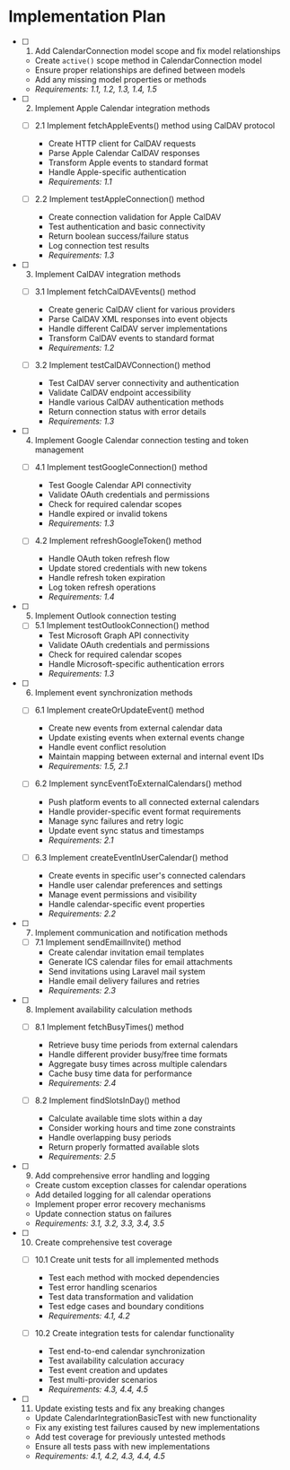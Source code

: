 # Implementation Plan

- [ ] 1. Add CalendarConnection model scope and fix model relationships
  - Create `active()` scope method in CalendarConnection model
  - Ensure proper relationships are defined between models
  - Add any missing model properties or methods
  - _Requirements: 1.1, 1.2, 1.3, 1.4, 1.5_

- [ ] 2. Implement Apple Calendar integration methods
  - [ ] 2.1 Implement fetchAppleEvents() method using CalDAV protocol
    - Create HTTP client for CalDAV requests
    - Parse Apple Calendar CalDAV responses
    - Transform Apple events to standard format
    - Handle Apple-specific authentication
    - _Requirements: 1.1_

  - [ ] 2.2 Implement testAppleConnection() method
    - Create connection validation for Apple CalDAV
    - Test authentication and basic connectivity
    - Return boolean success/failure status
    - Log connection test results
    - _Requirements: 1.3_

- [ ] 3. Implement CalDAV integration methods
  - [ ] 3.1 Implement fetchCalDAVEvents() method
    - Create generic CalDAV client for various providers
    - Parse CalDAV XML responses into event objects
    - Handle different CalDAV server implementations
    - Transform CalDAV events to standard format
    - _Requirements: 1.2_

  - [ ] 3.2 Implement testCalDAVConnection() method
    - Test CalDAV server connectivity and authentication
    - Validate CalDAV endpoint accessibility
    - Handle various CalDAV authentication methods
    - Return connection status with error details
    - _Requirements: 1.3_

- [ ] 4. Implement Google Calendar connection testing and token management
  - [ ] 4.1 Implement testGoogleConnection() method
    - Test Google Calendar API connectivity
    - Validate OAuth credentials and permissions
    - Check for required calendar scopes
    - Handle expired or invalid tokens
    - _Requirements: 1.3_

  - [ ] 4.2 Implement refreshGoogleToken() method
    - Handle OAuth token refresh flow
    - Update stored credentials with new tokens
    - Handle refresh token expiration
    - Log token refresh operations
    - _Requirements: 1.4_

- [ ] 5. Implement Outlook connection testing
  - [ ] 5.1 Implement testOutlookConnection() method
    - Test Microsoft Graph API connectivity
    - Validate OAuth credentials and permissions
    - Check for required calendar scopes
    - Handle Microsoft-specific authentication errors
    - _Requirements: 1.3_

- [ ] 6. Implement event synchronization methods
  - [ ] 6.1 Implement createOrUpdateEvent() method
    - Create new events from external calendar data
    - Update existing events when external events change
    - Handle event conflict resolution
    - Maintain mapping between external and internal event IDs
    - _Requirements: 1.5, 2.1_

  - [ ] 6.2 Implement syncEventToExternalCalendars() method
    - Push platform events to all connected external calendars
    - Handle provider-specific event format requirements
    - Manage sync failures and retry logic
    - Update event sync status and timestamps
    - _Requirements: 2.1_

  - [ ] 6.3 Implement createEventInUserCalendar() method
    - Create events in specific user's connected calendars
    - Handle user calendar preferences and settings
    - Manage event permissions and visibility
    - Handle calendar-specific event properties
    - _Requirements: 2.2_

- [ ] 7. Implement communication and notification methods
  - [ ] 7.1 Implement sendEmailInvite() method
    - Create calendar invitation email templates
    - Generate ICS calendar files for email attachments
    - Send invitations using Laravel mail system
    - Handle email delivery failures and retries
    - _Requirements: 2.3_

- [ ] 8. Implement availability calculation methods
  - [ ] 8.1 Implement fetchBusyTimes() method
    - Retrieve busy time periods from external calendars
    - Handle different provider busy/free time formats
    - Aggregate busy times across multiple calendars
    - Cache busy time data for performance
    - _Requirements: 2.4_

  - [ ] 8.2 Implement findSlotsInDay() method
    - Calculate available time slots within a day
    - Consider working hours and time zone constraints
    - Handle overlapping busy periods
    - Return properly formatted available slots
    - _Requirements: 2.5_

- [ ] 9. Add comprehensive error handling and logging
  - Create custom exception classes for calendar operations
  - Add detailed logging for all calendar operations
  - Implement proper error recovery mechanisms
  - Update connection status on failures
  - _Requirements: 3.1, 3.2, 3.3, 3.4, 3.5_

- [ ] 10. Create comprehensive test coverage
  - [ ] 10.1 Create unit tests for all implemented methods
    - Test each method with mocked dependencies
    - Test error handling scenarios
    - Test data transformation and validation
    - Test edge cases and boundary conditions
    - _Requirements: 4.1, 4.2_

  - [ ] 10.2 Create integration tests for calendar functionality
    - Test end-to-end calendar synchronization
    - Test availability calculation accuracy
    - Test event creation and updates
    - Test multi-provider scenarios
    - _Requirements: 4.3, 4.4, 4.5_

- [ ] 11. Update existing tests and fix any breaking changes
  - Update CalendarIntegrationBasicTest with new functionality
  - Fix any existing test failures caused by new implementations
  - Add test coverage for previously untested methods
  - Ensure all tests pass with new implementations
  - _Requirements: 4.1, 4.2, 4.3, 4.4, 4.5_